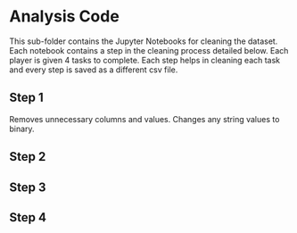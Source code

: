 # Analysis Code

This sub-folder contains the Jupyter Notebooks for cleaning the dataset. Each notebook contains a step in the cleaning process detailed below. 
Each player is given 4 tasks to complete. Each step helps in cleaning each task and every step is saved as a different csv file. 

## Step 1

Removes unnecessary columns and values. Changes any string values to binary.

## Step 2

## Step 3

## Step 4